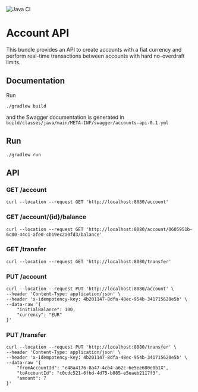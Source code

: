 ![Java CI](https://github.com/alirabiee/account-api/workflows/Java%20CI/badge.svg?branch=master)
# Account API
This bundle provides an API to create accounts with a fiat currency and perform real-time transactions between accounts with hard no-overdraft limits.

## Documentation
Run
```
./gradlew build
```
and the Swagger documentation is generated in ```build/classes/java/main/META-INF/swagger/accounts-api-0.1.yml```

## Run
```
./gradlew run
``` 

## API
### GET /account
```
curl --location --request GET 'http://localhost:8080/account'
```

### GET /account/{id}/balance
```
curl --location --request GET 'http://localhost:8080/account/0605951b-6c00-44c1-afe0-cb19ec2a0fd3/balance'
```

### GET /transfer
```
curl --location --request GET 'http://localhost:8080/transfer'
```

### PUT /account
```
curl --location --request PUT 'http://localhost:8080/account' \
--header 'Content-Type: application/json' \
--header 'x-idempotency-key: 4b201147-8dfa-48ec-954b-341715620e5b' \
--data-raw '{
	"initialBalance": 100,
	"currency": "EUR"
}'
```

### PUT /transfer
```
curl --location --request PUT 'http://localhost:8080/transfer' \
--header 'Content-Type: application/json' \
--header 'x-idempotency-key: 4b201147-8dfa-48ec-954b-341715620e5b' \
--data-raw '{
	"fromAccountId": "e48a4176-8a47-4cb4-a62c-6e5ee600e8b1X",
	"toAccountId": "c0cdc521-6fbd-4d75-b885-e5eaeb2117f3",
	"amount": 7
}'
```
